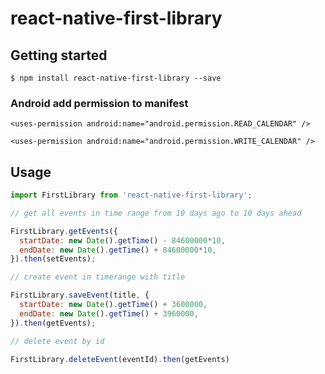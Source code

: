 # react-native-first-library

## Getting started

`$ npm install react-native-first-library --save`

### Android add permission to manifest

`<uses-permission android:name="android.permission.READ_CALENDAR" />`

 `<uses-permission android:name="android.permission.WRITE_CALENDAR" />`

## Usage
```javascript
import FirstLibrary from 'react-native-first-library';

// get all events in time range from 10 days ago to 10 days ahead

FirstLibrary.getEvents({ 
  startDate: new Date().getTime() - 84600000*10, 
  endDate: new Date().getTime() + 84600000*10,
}).then(setEvents);

// create event in timerange with title

FirstLibrary.saveEvent(title, {
  startDate: new Date().getTime() + 3600000,
  endDate: new Date().getTime() + 3960000,
}).then(getEvents);

// delete event by id

FirstLibrary.deleteEvent(eventId).then(getEvents)

```
